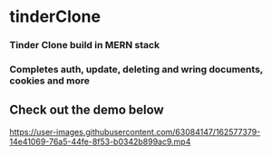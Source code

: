 # tinderClone
### Tinder Clone build in MERN stack 
### Completes auth, update, deleting and wring documents, cookies and more

## Check out the demo below

https://user-images.githubusercontent.com/63084147/162577379-14e41069-76a5-44fe-8f53-b0342b899ac9.mp4

